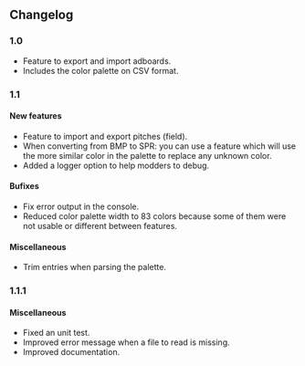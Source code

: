 ## Changelog 
### 1.0
* Feature to export and import adboards.
* Includes the color palette on CSV format.

### 1.1

#### New features
* Feature to import and export pitches (field).
* When converting from BMP to SPR: you can use a feature which will use the more similar color in the palette to replace any unknown color.
* Added a logger option to help modders to debug.

#### Bufixes
* Fix error output in the console.
* Reduced color palette width to 83 colors because some of them were not usable or different between features.

#### Miscellaneous
* Trim entries when parsing the palette.

### 1.1.1

#### Miscellaneous
* Fixed an unit test.
* Improved error message when a file to read is missing.
* Improved documentation.
